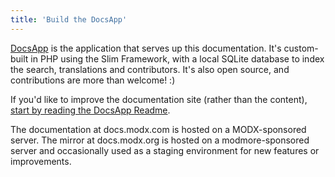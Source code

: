 ```yaml
---
title: 'Build the DocsApp'
---
```


[DocsApp](https://github.com/modxorg/DocsApp) is the application that serves up this documentation. It's custom-built in PHP using the Slim Framework, with a local SQLite database to index the search, translations and contributors. It's also open source, and contributions are more than welcome! :)

If you'd like to improve the documentation site (rather than the content), [start by reading the DocsApp Readme](https://github.com/modxorg/DocsApp/#docsapp-for-modx).

The documentation at docs.modx.com is hosted on a MODX-sponsored server. The mirror at docs.modx.org is hosted on a modmore-sponsored server and occasionally used as a staging environment for new features or improvements.

